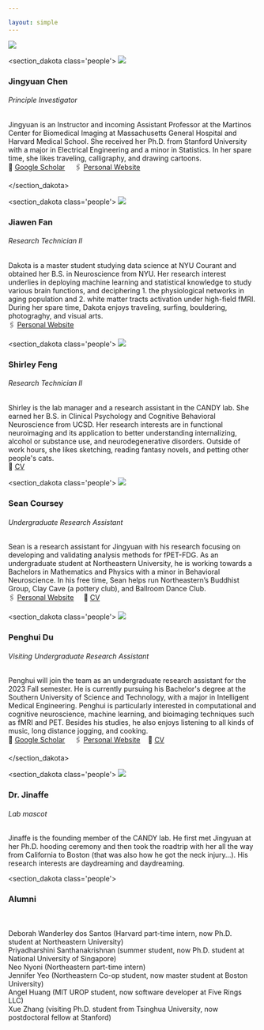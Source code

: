 ```yaml
---

layout: simple
---
```


<div class='logo'>
	<div class='logo-wrap'>
	<img src="/images/Labupdate0718.png" >
</div>
</div>



<section_dakota class='people'>
	<img src="/images/Jingyuan.png">
	<div class='text'> 
	<h3>Jingyuan Chen</h3>
	<h6><em>Principle Investigator</em></h6>
    <p1>Jingyuan is an Instructor and incoming Assistant Professor at the Martinos Center for Biomedical Imaging at Massachusetts General Hospital and Harvard Medical School. She received her Ph.D. from Stanford University with a major in Electrical Engineering and a minor in Statistics. In her spare time, she likes traveling, calligraphy, and drawing cartoons.<br> 
    📖  <a href = "https://scholar.google.com/citations?user=x2-XVPUAAAAJ&hl=en&oi=ao">Google Scholar</a>
    &nbsp;&nbsp;&nbsp;
    🖇  <a href = "https://sites.google.com/view/jingyuan-e-chen/about">Personal Website</a>
    </p1> 

</div>
	
</section_dakota>



<section_dakota class='people'>
	<img src="/images/Dakota.png" >
<div class='text'> 
	<h3>Jiawen Fan</h3>
	<h6><em>Research Technician II</em></h6>
    <p1>Dakota is a master student studying data science at NYU Courant and obtained her B.S. in Neuroscience from NYU. Her research interest underlies in deploying machine learning and statistical knowledge to study various brain functions, and deciphering 1. the physiological networks in aging population and 2. white matter tracts activation under high-field fMRI. During her spare time, Dakota enjoys traveling, surfing, bouldering, photograghy, and visual arts. <br> 
    	🖇  <a href = "https://dakotafan.github.io/Portfolio/">Personal Website</a>
    </p1> 
</div>
</section_dakota>


<section_dakota class='people'>
	<img src="/images/shirley.png" >
<div class='text'> 
	<h3>Shirley Feng</h3>
	<h6><em>Research Technician II</em></h6>
    <p1>Shirley is the lab manager and a research assistant in the CANDY lab. She earned her B.S. in Clinical Psychology and Cognitive Behavioral Neuroscience from UCSD. Her research interests are in functional neuroimaging and its application to better understanding internalizing, alcohol or substance use, and neurodegenerative disorders. Outside of work hours, she likes sketching, reading fantasy novels, and petting other people's cats. <br> 
    📄  <a href= "https://www.jechenlab.com/assets/Shirley_CV.pdf">CV</a>
    </p1> 
</div>
</section_dakota>



<section_dakota class='people'>
	<img src="/images/Sean.png" >
	<div class='text'> 
	<h3>Sean Coursey</h3>
	<h6><em>Undergraduate Research Assistant</em></h6>
    <p1>Sean is a research assistant for Jingyuan with his research focusing on developing and validating analysis methods for fPET-FDG. As an undergraduate student at Northeastern University, he is working towards a Bachelors in Mathematics and Physics with a minor in Behavioral Neuroscience. In his free time, Sean helps run Northeastern’s Buddhist Group, Clay Cave (a pottery club), and Ballroom Dance Club.<br> 
  🖇  <a href = "https://www.seancoursey.com/">Personal Website</a>
    &nbsp;&nbsp;&nbsp;
    📄  <a href= "https://drive.google.com/file/d/1gNcb_G67HjOkPChk0lYX44-ITdEf6wLM/view">CV</a></p1> 
</div>
</section_dakota>


<section_dakota class='people'>
	<img src="/images/Penghui.png" >
<div class='text'> 
	<h3>Penghui Du</h3>
	<h6><em>Visiting Undergraduate Research Assistant</em></h6>
    <p1>Penghui will join the team as an undergraduate research assistant for the 2023 Fall semester. He is currently pursuing his Bachelor's degree at the Southern University of Science and Technology, with a major in Intelligent Medical Engineering. Penghui is particularly interested in computational and cognitive neuroscience, machine learning, and bioimaging techniques such as fMRI and PET. Besides his studies, he also enjoys listening to all kinds of music, long distance jogging, and cooking.<br> 
    📖  <a href = "https://scholar.google.com/citations?hl=zh-CN&user=RMFYKDYAAAAJ&view_op=list_works&gmla=ABEO0YpFxJq8w-fxYbaoNpDQh90oNAkj7t9EYk-ip4E_TzYhk62QxTuIRPomkLY1YLSSnY9Bbfts6MivJ5oLLy2vx5ZefZdSpexTZVX5ibI">Google Scholar</a>
    &nbsp;&nbsp;&nbsp;
    🖇  <a href = "https://penghui-du.com/">Personal Website</a>&nbsp;&nbsp;&nbsp;
    📄  <a href= "https://penghui-du.com/uploads/resume.pdf">CV</a>
    </p1> 
</div>

</section_dakota>


<section_dakota class='people'>
	<img src="/images/giraffe.png" >
<div class='text'> 
	<h3>Dr. Jinaffe</h3>
	<h6><em>Lab mascot</em></h6>
    <p1>Jinaffe is the founding member of the CANDY lab. He first met Jingyuan at her Ph.D. hooding ceremony and then took the roadtrip with her all the way from California to Boston (that was also how he got the neck injury…). His research interests are daydreaming and daydreaming.  </p1>  
</div>
</section_dakota>




<section_dakota class='people'>

<div class='alumni'> 
		<h3>Alumni</h3>
		<br>
<br>
    <p1> Deborah Wanderley dos Santos 
    	(Harvard part-time intern, now Ph.D. student at Northeastern University)<br>
Priyadharshini Santhanakrishnan (summer student, now Ph.D. student at National University of Singapore)<br>
Neo Nyoni (Northeastern part-time intern)<br>
Jennifer Yeo (Northeastern Co-op student, now master student at Boston University)<br>
Angel Huang (MIT UROP student, now software developer at Five Rings LLC)<br>
Xue Zhang (visiting Ph.D. student from Tsinghua University, now postdoctoral fellow at Stanford)<br>
</p1>  
</div>
</section_dakota>



